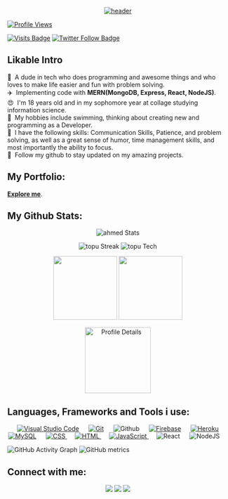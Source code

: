 <p align="center">
  <a href="#"><img src="https://user-images.githubusercontent.com/78784850/174076428-0b8a8881-9b04-4194-b307-44885ee8c7df.jpg" alt="header" border="0"></a>
</p>

<a href="https://github.com/topujss" target="_blank">
  <img alt="Profile Views" src="https://komarev.com/ghpvc/?username=topujss&label=Profile%20Views&color=0e75b6&style=flat-square&color=blueviolet" />
</a> 

[![Visits Badge](https://badges.pufler.dev/visits/topujss/topujss?color=0F182A&style=for-the-badge)](https://github.com/topujss)
[![Twitter Follow Badge](https://img.shields.io/twitter/follow/topujss?color=0F182A&logo=twitter&style=for-the-badge)](https://twitter.com/topujss)

## Likable Intro

<p align="center" width="200">
  <p>
  👀 &nbsp;A dude in tech who does programming and awesome things and who loves to make life easier and fun with problem solving.<br/>
✈️ &nbsp;Implementing code with <b>MERN(MongoDB, Express, React, NodeJS)</b>.<br/>
😍 &nbsp;I'm 18 years old and in my sophomore year at collage studying information science.<br/>
🚀 &nbsp;My hobbies include swimming, thinking about creating new and programming as a Developer.<br/>
🙂 &nbsp;I have the following skills: Communication Skills, Patience, and problem solving, as well as a great sense of humor, time management skills, and most importantly the ability to focus.<br/>
💞️ &nbsp;Follow my github to stay updated on my amazing projects.<br/>
</p>
</p>

## My Portfolio:

**[Explore me](coderahmed.com/all)**.

## My Github Stats:

<p align="center">
  <img src="https://github-readme-stats.vercel.app/api?username=topujss&&show_icons=true&title_color=ffffff&icon_color=0195FF&text_color=fffff0&bg_color=0F182A" alt="ahmed Stats" />
</p>
<p align="center">
  <img src="https://github-readme-streak-stats.herokuapp.com/?user=topujss&theme=dark&background=0F182A&ring=0195FF&fire=blue" alt="topu Streak" />
  <img src="https://github-readme-stats.vercel.app/api/top-langs/?username=topujss&layout=compact&bg_color=0F182A&text_color=fffff0" alt="topu Tech" />
</p>

<div float="center" align="center">


  <img height="145" src="https://github-readme-stats.vercel.app/api/top-langs/?username=topujss&layout=compact&theme=dark&hide_border=true" />
  <img height="145" src="https://github-readme-stats.vercel.app/api?username=topujss&show_icons=true&theme=dark&count_private=true&hide=contribs,issue&hide_border=true" />
</div>

<p align="center"><img align="center" height="150" src="https://github-profile-summary-cards.vercel.app/api/cards/profile-details?username=topujss&theme=github_dark" alt="Profile Details" /></p>


## Languages, Frameworks and Tools i use:

<p align="center"> 
  &emsp;
  <a href="#"><img alt="Visual Studio Code" src="https://img.shields.io/badge/Visual%20Studio%20Code-0078d7.svg?logo=visual-studio-code&logoColor=white"></a>
  &emsp;
  <a href="#"><img alt="Git" src="https://img.shields.io/badge/Git%20-%23F05033.svg?logo=git&logoColor=white"></a>
  &emsp;
  <img alt="Github" src="https://img.shields.io/badge/-GitHub-05122A?style=flat&logo=github">
  &emsp;
  <a href="https://firebase.google.com/"><img alt="Firebase" src ="https://img.shields.io/badge/Firebase-ffca28?style=flate&logo=firebase&logoColor=black"></a>
  &emsp; 
  <a href="https://www.heroku.com/"><img alt="Heroku" src="https://img.shields.io/badge/Heroku%20-%23430098.svg?logo=heroku&logoColor=white"></a>  
  &emsp;
  <a href="https://www.mysql.com/"><img alt="MySQL" src="https://img.shields.io/badge/MySQL-00000F?style=flat&logo=mysql&logoColor=white"></a>
  &emsp;
  <a href="https://www.w3schools.com/css/" target="_blank">
    <img alt="CSS" src="https://img.shields.io/badge/CSS%20-%231572B6.svg?logo=css3&logoColor=white">
  </a> 
  &emsp;
  <a href="https://www.w3.org/html/" target="_blank"> 
    <img alt="HTML" src="https://img.shields.io/badge/HTML5%20-%23E34F26.svg?logo=html5&logoColor=white">
  </a>   
  &emsp;
  <a href="https://developer.mozilla.org/en-US/docs/Web/JavaScript" target="_blank"> 
  <img alt="JavaScript" src="https://img.shields.io/badge/JavaScript%20-%23F7DF1E.svg?logo=javascript&logoColor=black">
  </a>
  &emsp;
  <img alt="React" src="https://img.shields.io/badge/-React-05122A?style=flat&logo=react">
  &emsp;
  <img alt="NodeJS" src="https://img.shields.io/badge/-Node.js-05122A?style=flat&logo=node.js">
  &emsp;
</p>

![GitHub Activity Graph](https://activity-graph.herokuapp.com/graph?username=topujss) 
![GitHub metrics](https://metrics.lecoq.io/topujss)  

## Connect with me:

<p align="center">
  <a href = "#"><img src="https://img.icons8.com/fluent/48/000000/linkedin.png"/></a>
<a href = "https://twitter.com/topujss"><img src="https://img.icons8.com/fluent/48/000000/twitter.png"/></a>
<a href = "https://www.instagram.com/topujss"><img src="https://img.icons8.com/fluent/48/000000/instagram-new.png"/></a>
</p>
